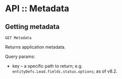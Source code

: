 # API :: Metadata

## Getting metadata

`GET Metadata`

Returns application metadata.

Query params:

* key – a specific path to return; e.g. `entityDefs.Lead.fields.status.options`; as of v8.2.
